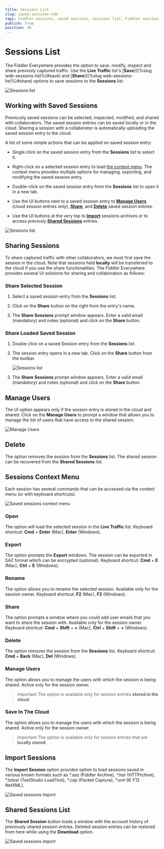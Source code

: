 ```yaml
---
title: Sessions List
slug: saved-sessions-tab
tags: Fiddler sessions, saved sessions, sessions list, Fiddler sessions tab
publish: true
position: 40
---
```


# Sessions List

The Fiddler Everywhere provides the option to save. modify, inspect and share previosly captured traffic. Use the __Live Traffic__ list's [__Save__]({%slug web-sessions-list%}#save) and [__Share__]({%slug web-sessions-list%}#share) options to save sessions to the __Sessions__ list.  

![Sessions list](../images/sessions/saved-sessions-all.png)


## Working with Saved Sessions

Previously saved sessions can be selected, inspected, modified, and shared with collaborators. The saved session entries can be saved locally or in the cloud. Sharing a session with a collaborator is automatically uploading the saved session entry to the cloud. 

A list of some simple actions that can be applied on saved session entry:

- Single click on the saved session entry from the __Sessions__ list to select it.

- Right-click on a selected session entry to load [the context menu](#sessions-context-menu). The context menu provides multiple options for managing, exporting, and modifying the saved session entry.

- Double-click on the saved session entry from the __Sessions__ list to open it in a new tab.

- Use the UI buttons next to a saved session entry to [**Manage Users**](#manage-users) (cloud session entries only), [**Share**](#sharing-sessions), and [**Delete**](#delete) saved session entries.

- Use the UI buttons at the very top to [**Import**](#import-sessions) sessions archives or to access previosly [**Shared Sessions**](#shared-sessions-list) entries.

![Sessions list](../images/sessions/saved-sessions-open.png)


## Sharing Sessions

To share captured traffic with other collaborators, we must first save the session in the cloud. Note that sessions held **locally** will be transferred to the cloud if you use the share functionalities. The Fiddler Everywhere provides several UI solutions for sharing and collaboration as follows:

### Share Selected Session

1. Select a saved session entry from the __Sessions__ list.

2. Click on the __Share__ button on the right from the entry's name.

3. The __Share Sessions__ prompt window appears. Enter a valid email (mandatory) and notes (optional) and click on the __Share__ button.


### Share Loaded Saved Session

1. Double click on a saved Session entry from the __Sessions__ list.

2. The session entry opens in a new tab. Click on the __Share__ button from the toolbar.

    ![Sessions list](../images/sessions/saved-sessions-reshare.png)

3. The __Share Sessions__ prompt window appears. Enter a valid email (mandatory) and notes (optional) and click on the __Share__ button.


## Manage Users

The UI option appears only if the session entry is stored in the cloud and shared. Click on the __Manage Users__ to prompt a window that allows you to manage the list of users that have access to the shared session.

![Manage Users](../images/sessions/sessions-shared-manage-users.png)
 

## Delete

The option removes the session from the __Sessions__ list. The shared session can be recovered from the **Shared Sessions** list.


## Sessions Context Menu

Each session has several commands that can be accessed via the context menu (or with keyboard shortcuts).

![Saved sessions context menu](../images/sessions/sessions-shared-context.png)

### Open

The option will load the selected session in the __Live Traffic__ list. Keyboard shortcut: __Cmd__ + __Enter__ (Mac), __Enter__ (Windows).

### Export

The option prompts the __Export__ windows. The session can be exported in SAZ format which can be encrypted (optional). Keyboard shortcut: __Cmd__ + __E__ (Mac), __Ctrl__ + __E__ (Windows).

### Rename

The option allows you to rename the selected session. Available only for the session owner. Keyboard shortcut: __F2__ (Mac), __F2__ (Windows).

### Share

The option prompts a window where you could add user emails that you want to share the session with. Available only for the session owner. Keyboard shortcut: __Cmd__ + __Shift__ + __=__ (Mac), __Ctrl__ + __Shift__ + __=__ (Windows).

### Delete

The option removes the session from the __Sessions__ list. Keyboard shortcut: __Cmd__ + __Back__ (Mac), __Del__ (Windows).

### Manage Users

The option allows you to manage the users with which the session is being shared. Active only for the session owner. 

>important The option is available only for session entries **stored in the cloud**.

### Save In The Cloud

The option allows you to manage the users with which the session is being shared. Active only for the session owner. 

>important The option is available only for session entries that are **locally stored**.

## Import Sessions

The **Import Session** option provides option to load sessions saved in various known formats such as _*.saz_ (Fiddler Archive), _*.har_ (HTTPrchive), _*.tstest_ (TestStudio LoadTest), _*.cap_ (Packet Capture), _*.xml_ (IE F12 NetXML).

![Saved sessions import](../images/sessions/saved-sessions-import.png)

## Shared Sessions List

The **Shared Session** button loads a window with the account history of previously shared session entries. Deleted session entries can be restored from here while using the **Download** option.

![Saved sessions import](../images/sessions/saved-sessions-shared-list.png)

